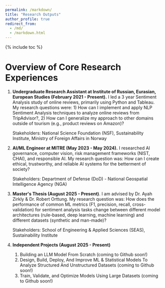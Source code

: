 ```yaml
---
permalink: /markdown/
title: "Research Outputs"
author_profile: true
redirect_from: 
  - /md/
  - /markdown.html
---
```


{% include toc %}

Overview of Core Research Experiences
======
1. **Undergraduate Research Assistant at Institute of Russian, Eurasian, European Studies (February 2021 - Present).** I led a 3 year Sentiment Analysis study of online reviews, primarily using Python and Tableau. My research questions were: 1) How can I implement and apply NLP Sentiment Analysis techniques to analyze online reviews from TripAdvisor?, 2) How can I generalize my approach to other domains outside of tourism (e.g., product reviews on Amazon)?
   
   Stakeholders: National Science Foundation (NSF), Sustainability Institute, Ministry of Foreign Affairs in Norway
   
2. **AI/ML Engineer at MITRE (May 2023 - May 2024).** I researched AI governance, computer vision, risk management frameworks (NIST, CHAI), and responsible AI. My research question was: How can I create ethical, trustworthy, and reliable AI systems for the betterment of society? 
   
   Stakeholders: Department of Defense (DoD) - National Geospatial Intelligence Agency (NGA)
   
3. **Master's Thesis (August 2025 - Present)**. I am advised by Dr. Ayah Zirkly & Dr. Robert Orttung. My research question was: How does the performance of common ML metrics (F1, precision, recall, cross-validation) for sentiment analysis tasks change between different model architectures (rule-based, deep learning, machine learning) and different datasets (synthetic and man-made)?
   
   Stakeholders: School of Engineering & Applied Sciences (SEAS), Sustainability Institute
   
4. **Independent Projects (August 2025 - Present)**
   1. Building an LLM Model From Scratch (coming to Github soon!)
   2. Design, Build, Deploy, And Improve ML & Statistical Models To Analyze Structured And Unstructured Datasets (coming to Github soon!)
   3. Train, Validate, and Optimize Models Using Large Datasets (coming to Github soon!)


